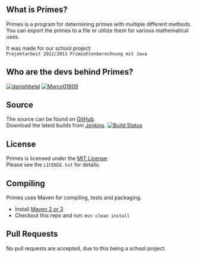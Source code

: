 What is Primes?
---------------
Primes is a program for determining primes with multiple different methods.  
You can export the primes to a file or utilize them for various mathematical uses.  

It was made for our school project:  
`Projektarbeit 2012/2013 Primzahlenberechnung mit Java`

Who are the devs behind Primes?
-------------------------------
[![danishbelal](https://secure.gravatar.com/avatar/5019f0a4514cf924acfd8ebecfd61698?s=80 "danishbelal")](https://github.com/danishbelal) [![Marco01809](http://www.gravatar.com/avatar/2db7cb0b7f9e98b0ab2132e621ed03c2.png?s=80 "Marco01809")](https://github.com/Marco01809)

Source
------
The source can be found on [GitHub].  
Download the latest builds from [Jenkins]. [![Build Status](http://ci.marco01809.net/job/Primes/badge/icon)][Jenkins]

License
-------
Primes is licensed under the [MIT License][License].  
Please see the `LICENSE.txt` for details.

Compiling
---------
Primes uses Maven for compiling, tests and packaging.  

* Install [Maven 2 or 3][MavenDl]
* Checkout this repo and run: `mvn clean install`

Pull Requests
-------------
No pull requests are accepted, due to this being a school project.

[Jenkins]: http://ci.marco01809.net/job/Primes
[GitHub]: https://github.com/danishbelal/Primes
[License]: http://www.opensource.org/licenses/mit-license.html
[MavenDl]: http://maven.apache.org/download.html
